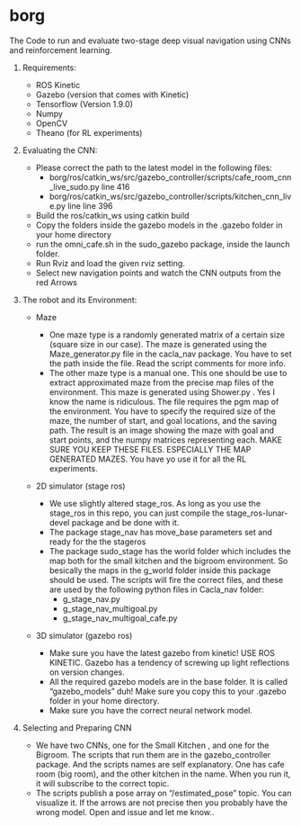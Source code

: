 # borg
The Code to run and evaluate two-stage deep visual navigation using CNNs and reinforcement learning.

1. Requirements:
   - ROS Kinetic
   - Gazebo (version that comes with Kinetic)
   - Tensorflow (Version 1.9.0)
   - Numpy
   - OpenCV
   - Theano (for RL experiments)

2. Evaluating the CNN:
   - Please correct the path to the latest model in the following files:
     - borg/ros/catkin_ws/src/gazebo_controller/scripts/cafe_room_cnn_live_sudo.py line 416
     - borg/ros/catkin_ws/src/gazebo_controller/scripts/kitchen_cnn_live.py line line 396
   - Build the ros/catkin_ws using catkin build
   - Copy the folders inside the gazebo models in the .gazebo folder in your home directory 
   - run the omni_cafe.sh in the sudo_gazebo package, inside the launch folder.
   - Run Rviz and load the given rviz setting.
   - Select new navigation points and watch the CNN outputs from the red Arrows


3. The robot and its Environment:
   - Maze
     - One  maze type is a randomly generated matrix of a certain size (square size in our case). The maze is generated using the Maze_generator.py file in the cacla_nav package. You have to set the path inside the file. Read the script comments for more info.
     - The other maze type is a manual one. This one should be use to extract approximated maze from the precise map files of the environment. This maze is generated using Shower.py . Yes I know the name is ridiculous. The file requires the pgm map of the environment. You have to specify the required size of the maze, the number of start, and goal locations, and the saving path. The result is an image showing the maze with goal and start points, and the numpy matrices representing each. MAKE SURE YOU KEEP THESE FILES. ESPECIALLY THE MAP GENERATED MAZES. You have yo use it for all the RL experiments.
   - 2D simulator (stage ros)
     - We use slightly altered stage_ros. As long as you use the stage_ros in this repo, you can just compile the stage_ros-lunar-devel package and be done with it.
     - The package stage_nav has move_base parameters set and ready for the the stageros
     - The package sudo_stage has the world folder which includes the map both for the small kitchen and the bigroom environment. So besically the maps in the g_world folder inside this package should be used. The scripts will fire the correct files, and these are used by the following python files in Cacla_nav folder:
       - g_stage_nav.py
       - g_stage_nav_multigoal.py
       - g_stage_nav_multigoal_cafe.py

   - 3D simulator (gazebo ros)
     - Make sure you have the latest gazebo from kinetic! USE ROS KINETIC. Gazebo has a tendency of screwing up light reflections on version changes.
     - All the required gazebo models are in the base folder. It is called “gazebo_models” duh! Make sure you copy this to your .gazebo folder in your home directory.
     - Make sure you have the correct neural network model.
     
4. Selecting and Preparing CNN
   - We have two CNNs, one for the Small Kitchen , and one for the Bigroom. The scripts that run them are in the gazebo_controller package. And the scripts names are self explanatory. One has cafe room (big room), and the other kitchen in the name. When you run it, it will subscribe to the correct topic.
   - The scripts publish a pose array on “/estimated_pose” topic. You can visualize it. If the arrows are not precise then you probably have the wrong model. Open and issue and let me know..
